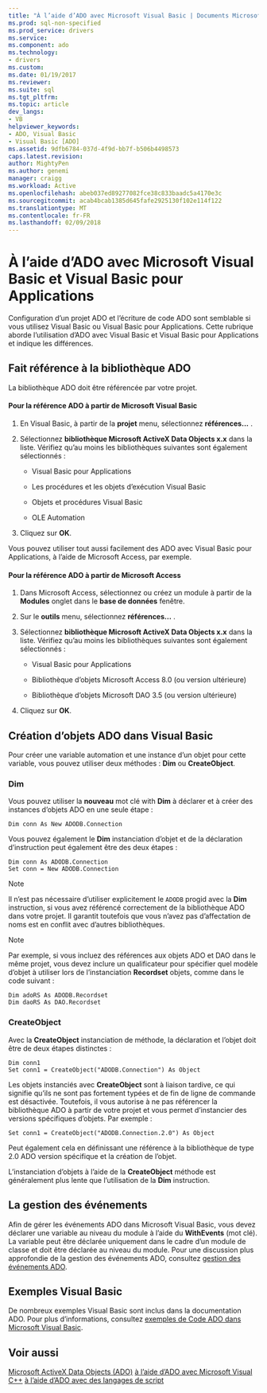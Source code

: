 ```yaml
---
title: "À l’aide d’ADO avec Microsoft Visual Basic | Documents Microsoft"
ms.prod: sql-non-specified
ms.prod_service: drivers
ms.service: 
ms.component: ado
ms.technology:
- drivers
ms.custom: 
ms.date: 01/19/2017
ms.reviewer: 
ms.suite: sql
ms.tgt_pltfrm: 
ms.topic: article
dev_langs:
- VB
helpviewer_keywords:
- ADO, Visual Basic
- Visual Basic [ADO]
ms.assetid: 9dfb6784-037d-4f9d-bb7f-b506b4498573
caps.latest.revision: 
author: MightyPen
ms.author: genemi
manager: craigg
ms.workload: Active
ms.openlocfilehash: abeb037ed89277082fce38c833baadc5a4170e3c
ms.sourcegitcommit: acab4bcab1385d645fafe2925130f102e114f122
ms.translationtype: MT
ms.contentlocale: fr-FR
ms.lasthandoff: 02/09/2018
---
```

# <a name="using-ado-with-microsoft-visual-basic-and-visual-basic-for-applications"></a>À l’aide d’ADO avec Microsoft Visual Basic et Visual Basic pour Applications
Configuration d’un projet ADO et l’écriture de code ADO sont semblable si vous utilisez Visual Basic ou Visual Basic pour Applications. Cette rubrique aborde l’utilisation d’ADO avec Visual Basic et Visual Basic pour Applications et indique les différences.

## <a name="referencing-the-ado-library"></a>Fait référence à la bibliothèque ADO
 La bibliothèque ADO doit être référencée par votre projet.

#### <a name="to-reference-ado-from-microsoft-visual-basic"></a>Pour la référence ADO à partir de Microsoft Visual Basic

1.  En Visual Basic, à partir de la **projet** menu, sélectionnez **références...** .

2.  Sélectionnez **bibliothèque Microsoft ActiveX Data Objects x.x** dans la liste. Vérifiez qu’au moins les bibliothèques suivantes sont également sélectionnés :

    -   Visual Basic pour Applications

    -   Les procédures et les objets d’exécution Visual Basic

    -   Objets et procédures Visual Basic

    -   OLE Automation

3.  Cliquez sur **OK**.

 Vous pouvez utiliser tout aussi facilement des ADO avec Visual Basic pour Applications, à l’aide de Microsoft Access, par exemple.

#### <a name="to-reference-ado-from-microsoft-access"></a>Pour la référence ADO à partir de Microsoft Access

1.  Dans Microsoft Access, sélectionnez ou créez un module à partir de la **Modules** onglet dans le **base de données** fenêtre.

2.  Sur le **outils** menu, sélectionnez **références...** .

3.  Sélectionnez **bibliothèque Microsoft ActiveX Data Objects x.x** dans la liste. Vérifiez qu’au moins les bibliothèques suivantes sont également sélectionnés :

    -   Visual Basic pour Applications

    -   Bibliothèque d’objets Microsoft Access 8.0 (ou version ultérieure)

    -   Bibliothèque d’objets Microsoft DAO 3.5 (ou version ultérieure)

4.  Cliquez sur **OK**.

## <a name="creating-ado-objects-in-visual-basic"></a>Création d’objets ADO dans Visual Basic
 Pour créer une variable automation et une instance d’un objet pour cette variable, vous pouvez utiliser deux méthodes : **Dim** ou **CreateObject**.

### <a name="dim"></a>Dim
 Vous pouvez utiliser la **nouveau** mot clé with **Dim** à déclarer et à créer des instances d’objets ADO en une seule étape :

```
Dim conn As New ADODB.Connection
```

 Vous pouvez également le **Dim** instanciation d’objet et de la déclaration d’instruction peut également être des deux étapes :

```
Dim conn As ADODB.Connection
Set conn = New ADODB.Connection
```

> [!NOTE]
>  Il n’est pas nécessaire d’utiliser explicitement le `ADODB` progid avec la **Dim** instruction, si vous avez référencé correctement de la bibliothèque ADO dans votre projet. Il garantit toutefois que vous n’avez pas d’affectation de noms est en conflit avec d’autres bibliothèques.

> [!NOTE]
>  Par exemple, si vous incluez des références aux objets ADO et DAO dans le même projet, vous devez inclure un qualificateur pour spécifier quel modèle d’objet à utiliser lors de l’instanciation **Recordset** objets, comme dans le code suivant :

```
Dim adoRS As ADODB.Recordset
Dim daoRS As DAO.Recordset
```

### <a name="createobject"></a>CreateObject
 Avec la **CreateObject** instanciation de méthode, la déclaration et l’objet doit être de deux étapes distinctes :

```
Dim conn1
Set conn1 = CreateObject("ADODB.Connection") As Object
```

 Les objets instanciés avec **CreateObject** sont à liaison tardive, ce qui signifie qu’ils ne sont pas fortement typées et de fin de ligne de commande est désactivée. Toutefois, il vous autorise à ne pas référencer la bibliothèque ADO à partir de votre projet et vous permet d’instancier des versions spécifiques d’objets. Par exemple :

```
Set conn1 = CreateObject("ADODB.Connection.2.0") As Object
```

 Peut également cela en définissant une référence à la bibliothèque de type 2.0 ADO version spécifique et la création de l’objet.

 L’instanciation d’objets à l’aide de la **CreateObject** méthode est généralement plus lente que l’utilisation de la **Dim** instruction.

## <a name="handling-events"></a>La gestion des événements
 Afin de gérer les événements ADO dans Microsoft Visual Basic, vous devez déclarer une variable au niveau du module à l’aide du **WithEvents** (mot clé). La variable peut être déclarée uniquement dans le cadre d’un module de classe et doit être déclarée au niveau du module. Pour une discussion plus approfondie de la gestion des événements ADO, consultez [gestion des événements ADO](../../../ado/guide/data/handling-ado-events.md).

## <a name="visual-basic-examples"></a>Exemples Visual Basic
 De nombreux exemples Visual Basic sont inclus dans la documentation ADO. Pour plus d’informations, consultez [exemples de Code ADO dans Microsoft Visual Basic](../../../ado/reference/ado-api/ado-code-examples-in-visual-basic.md).

## <a name="see-also"></a>Voir aussi
 [Microsoft ActiveX Data Objects (ADO)](../../../ado/microsoft-activex-data-objects-ado.md) [à l’aide d’ADO avec Microsoft Visual C++](../../../ado/guide/appendixes/using-ado-with-microsoft-visual-c.md) [à l’aide d’ADO avec des langages de script](../../../ado/guide/appendixes/using-ado-with-scripting-languages.md)
